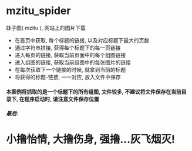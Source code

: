 # mzitu_spider
妹子图( mzitu ), 网站上的图片下载

* 在首页中获取, 每个标题的链接, 以及对应标题下最大的页数
* 通过字符串拼接, 获得每个标题下的每一页链接
* 进入每页的链接, 获取当前页面中的每个组图链接
* 进入组图的链接, 获取当前组图中的每张图片的链接
* 在每次获取下一个链接的时候, 就拿到当前的标题
* 将获得的标题-链接, 一一对应, 放入文件中保存

#### 本案例将抓取的是一个标题下的所有组图, 文件较多, 不建议将文件保存在当前目录下, 在程序启动时, 请注意文件保存位置


##### 最后: 
# 小撸怡情, 大撸伤身, 强撸...灰飞烟灭!
